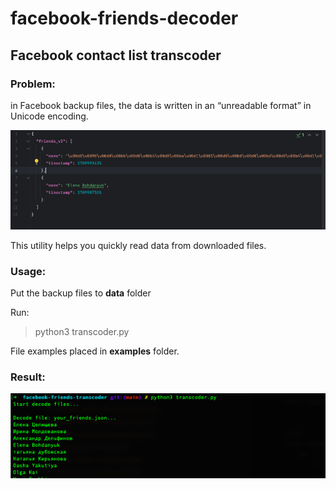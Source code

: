 # facebook-friends-decoder
 
## Facebook contact list transcoder

### Problem: 

in Facebook backup files, the data is written in an “unreadable format” in Unicode encoding. 

![alt text](problem.png)

This utility helps you quickly read data from downloaded files.

### Usage:

Put the backup files to **data** folder

Run:

> python3 transcoder.py

File examples placed in **examples** folder.

### Result:

![alt text](results.png)
